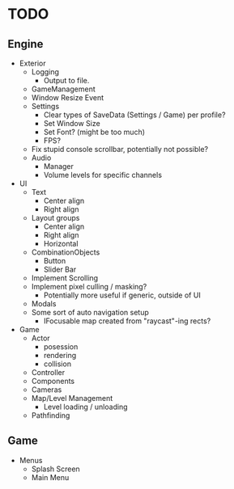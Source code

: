 # TODO

## Engine

- Exterior    
    - Logging
        - Output to file.
    - GameManagement
    - Window Resize Event
    - Settings
        - Clear types of SaveData (Settings / Game) per profile?
        - Set Window Size
        - Set Font? (might be too much)
        - FPS?
    - Fix stupid console scrollbar, potentially not possible?
    - Audio
        - Manager
        - Volume levels for specific channels
- UI
    - Text
        - Center align
        - Right align
    - Layout groups
        - Center align
        - Right align
        - Horizontal
    - CombinationObjects
        - Button
        - Slider Bar
    - Implement Scrolling
    - Implement pixel culling / masking?
        - Potentially more useful if generic, outside of UI    
    - Modals
    - Some sort of auto navigation setup
        - IFocusable map created from "raycast"-ing rects?
- Game
    - Actor
        - posession
        - rendering
        - collision        
    - Controller
    - Components
    - Cameras
    - Map/Level Management
        - Level loading / unloading
    - Pathfinding

## Game

- Menus
    - Splash Screen
    - Main Menu
